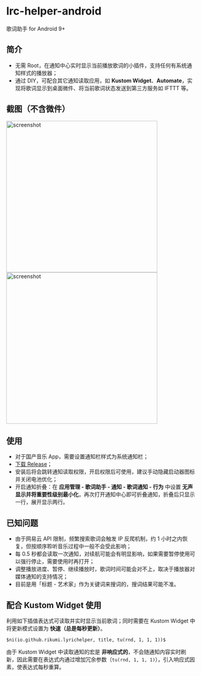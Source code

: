 # lrc-helper-android
歌词助手 for Android 9+

## 简介
- 无需 Root，在通知中心实时显示当前播放歌词的小插件，支持任何有系统通知样式的播放器；
- 通过 DIY，可配合其它通知读取应用，如 **Kustom Widget**、**Automate**，实现将歌词显示到桌面微件、将当前歌词状态发送到第三方服务如 IFTTT 等。

## 截图（不含微件）
<p>
<img width="400" alt="screenshot" src="https://user-images.githubusercontent.com/5051300/130321381-83a8aac2-fe0d-454c-ae7e-ddc9c3bd1175.png">
<img width="400" alt="screenshot" src="https://user-images.githubusercontent.com/5051300/130321628-0980329a-6e83-4b21-9972-5152ae8066a1.png">
</p>

## 使用
- 对于国产音乐 App，需要设置通知栏样式为系统通知栏；
- [下载 Release](https://github.com/rikumi/lrc-helper-android/releases/latest)；
- 安装后将会跳转通知读取权限，开启权限后可使用，建议手动隐藏启动器图标并关闭电池优化；
- 开启通知折叠：在 **应用管理 - 歌词助手 - 通知 - 歌词通知 - 行为** 中设置 **无声显示并将重要性级别最小化**，再次打开通知中心即可折叠通知，折叠后只显示一行，展开显示两行。

## 已知问题
- 由于网易云 API 限制，频繁搜索歌词会触发 IP 反爬机制，约 1 小时之内恢复，但按顺序聆听音乐过程中一般不会受此影响；
- 每 0.5 秒都会读取一次通知，对续航可能会有明显影响，如果需要暂停使用可以强行停止，需要使用时再打开；
- 调整播放进度、暂停、继续播放时，歌词时间可能会对不上，取决于播放器对媒体通知的支持情况；
- 目前是用「标题 - 艺术家」作为关键词来搜词的，搜词结果可能不准。

## 配合 Kustom Widget 使用
利用如下插值表达式可读取并实时显示当前歌词；同时需要在 Kustom Widget 中将更新模式设置为 **快速（总是每秒更新）**。

```
$ni(io.github.rikumi.lyrichelper, title, tu(rnd, 1, 1, 1))$
```

由于 Kustom Widget 中读取通知的宏是 **非响应式的**，不会随通知内容实时刷新，因此需要在表达式内通过增加冗余参数（`tu(rnd, 1, 1, 1)`），引入响应式因素，使表达式每秒重算。
